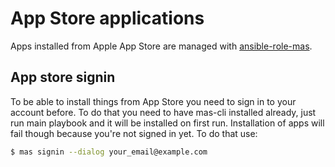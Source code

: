 # App Store applications
Apps installed from Apple App Store are managed with
[ansible-role-mas](https://github.com/geerlingguy/ansible-role-mas).


## App store signin
To be able to install things from App Store you need to sign in to your account
before. To do that you need to have mas-cli installed already, just run main
playbook and it will be installed on first run. Installation of apps will fail
though because you're not signed in yet. To do that use:

``` sh
$ mas signin --dialog your_email@example.com
```
